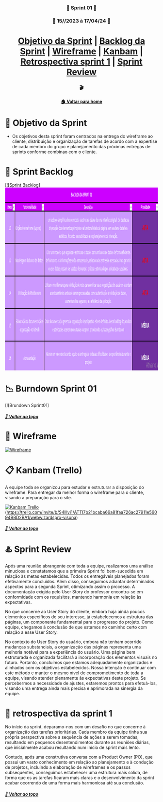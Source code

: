 <div  align="center">

### :beginner: Sprint 01 :beginner:

### :date: 15//2023 à 17/04/24 :date:

</div>
<h1>
<div align="center"> 
<a  href="#dart-objetivo-da-sprint">Objetivo da Sprint</a> | <a  href="#triangular_flag_on_post-sprint-backlog">Backlog da Sprint</a> | <a  href="#page_facing_up-wireframe">Wireframe</a> | <a  href="#clipboard-kanbam-trello">Kanbam</a> | <a  href="#pushpin-apontamentos">Retrospectiva sprint 1</a> | <a  href="#hotsprings-sprint-review">Sprint Review</a>
</h1>
</div>

<div align="center">

### :clapper: 

</div>

<div align="center">

#### [ :house: Voltar para home](./README.md)

</div>

# :dart: Objetivo da Sprint

- Os objetivos desta sprint foram centrados na entrega do wireframe ao cliente, distribuição e organização de tarefas de acordo com a expertise de cada membro do grupo e planejamento das próximas entregas de sprints conforme combinao com o cliente.

# :triangular_flag_on_post: Sprint Backlog

[![Sprint Backlog]<img style="vertical-align: middle" alt="WW" height="600" width="920" src="./icon/backlog sprint01.PNG"> 

# :chart_with_downwards_trend: Burndown Sprint 01

[![Brundown Sprint01]

##### [:rocket: Voltar ao topo ](#dart-objetivo-da-sprint)

# :page_facing_up: Wireframe

[![Wireframe](./imgs/WireFrame.PNG)](https://www.figma.com/file/NlvWUeXkm24HkJzpUlTSe8/Web-Wizards?type=design&node-id=0-1&mode=design&t=d2QDJjhf6EplNvEl-0)

# :clipboard: Kanbam (Trello)

A equipe toda se organizou para estudar e estruturar a disposição do wireframe. Para entregar da melhor forma o wireframe para o cliente, visando a preparação para o site.

[![Kanbam Trello](./imgs/Trello.PNG)](./imgs/Trello.PNG)(https://trello.com/invite/b/S4lllvi1/ATTI7b21bcaba66a81faa726ac27911e56094BBD2BA1/webwizardspro-visona)

##### [:rocket: Voltar ao topo ](#dart-objetivo-da-sprint)

# :hotsprings: Sprint Review

Após uma reunião abrangente com toda a equipe, realizamos uma análise minuciosa e constatamos que a primeira Sprint foi bem-sucedida em relação às metas estabelecidas. Todos os entregáveis planejados foram efetivamente concluídos. Além disso, conseguimos adiantar determinados aspectos para a segunda Sprint, otimizando assim o processo. A documentação exigida pelo User Story do professor encontra-se em conformidade com os requisitos, mantendo harmonia em relação às expectativas.

No que concerne ao User Story do cliente, embora haja ainda poucos elementos específicos de seu interesse, já estabelecemos a estrutura das páginas, um componente fundamental para o progresso do projeto. Como equipe, chegamos à conclusão de que estamos no caminho certo com relação a esse User Story.

No contexto do User Story do usuário, embora não tenham ocorrido mudanças substanciais, a organização das páginas representa uma melhoria notável para a experiência do usuário. Uma página bem estruturada e organizada facilitará a incorporação dos elementos visuais no futuro. Portanto, concluímos que estamos adequadamente organizados e alinhados com os objetivos estabelecidos. Nossa intenção é continuar com este método e manter o mesmo nível de comprometimento de toda a equipe, visando atender plenamente às expectativas deste projeto. Se percebermos a necessidade de ajustes, estaremos prontos para efetuá-los, visando uma entrega ainda mais precisa e aprimorada na sinergia da equipe.

# :pushpin: retrospectiva da sprint 1

No início da sprint, deparamo-nos com um desafio no que concerne à organização das tarefas prioritárias. Cada membro da equipe tinha sua própria perspectiva sobre a sequência de ações a serem tomadas, resultando em pequenos desentendimentos durante as reuniões diárias, que inicialmente acabou resultando num início de sprint mais lento.

Contudo, após uma construtiva conversa com a Product Owner (PO), que possui um vasto conhecimento em relação ao planejamento e à condução de projetos, incluindo a elaboração de wireframes e os passos subsequentes, conseguimos estabelecer uma estrutura mais sólida, de forma que os as tarefas ficaram mais claras e o desenvolvimento da sprint acabar ocorrendo de uma forma mais harmoniosa até sua conclusão.

##### [:rocket: Voltar ao topo ](#dart-objetivo-da-sprint)
